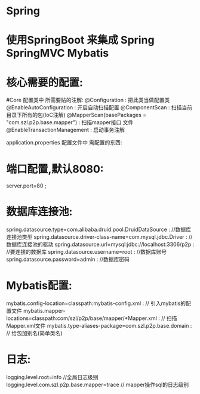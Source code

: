 # Spring

# 使用SpringBoot 来集成 Spring SpringMVC Mybatis
# 核心需要的配置:

#Core 配置类中 所需要贴的注解:
@Configuration : 把此类当做配置类
@EnableAutoConfiguration : 开启自动扫描配置
@ComponentScan : 扫描当前目录下所有的包(IoC注解)
@MapperScan(basePackages = "com.szl.p2p.base.mapper") : 扫描mapper接口 文件
@EnableTransactionManagement : 启动事务注解

application.properties 配置文件中 需配置的东西:

# 端口配置,默认8080:
server.port=80 ;

# 数据库连接池:
spring.datasource.type=com.alibaba.druid.pool.DruidDataSource  :  //数据库连接池类型
spring.datasource.driver-class-name=com.mysql.jdbc.Driver  :  //数据库连接池的驱动
spring.datasource.url=mysql:jdbc://localhost:3306/p2p  :  //要连接的数据库
spring.datasource.username=root  :  //数据库账号
spring.datasource.password=admin  :  //数据库密码

# Mybatis配置:
mybatis.config-location=classpath:mybatis-config.xml  :  // 引入mybatis的配置文件
mybatis.mapper-locations=classpath:com/szl/p2p/base/mapper/*Mapper.xml  :  // 扫描Mapper.xml文件
mybatis.type-aliases-package=com.szl.p2p.base.domain  :  // 给包加别名(简单类名)

# 日志:
logging.level.root=info  //全局日志级别
logging.level.com.szl.p2p.base.mapper=trace  // mapper操作sql的日志级别
